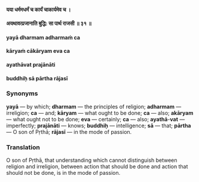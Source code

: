 #### यया धर्ममधर्मं च कार्यं चाकार्यमेव च ।
#### अयथावत्प्रजानाति बुद्धि: सा पार्थ राजसी ॥ ३१ ॥

#### yayā dharmam adharmaṁ ca
#### kāryaṁ cākāryam eva ca
#### ayathāvat prajānāti
#### buddhiḥ sā pārtha rājasī

### Synonyms

**yayā** — by which; **dharmam** — the principles of religion; **adharmam** — irreligion; **ca** — and; **kāryam** — what ought to be done; **ca** — also; **akāryam** — what ought not to be done; **eva** — certainly; **ca** — also; **ayathā**-**vat** — imperfectly; **prajānāti** — knows; **buddhiḥ** — intelligence; **sā** — that; **pārtha** — O son of Pṛthā; **rājasī** — in the mode of passion.

### Translation

O son of Pṛthā, that understanding which cannot distinguish between religion and irreligion, between action that should be done and action that should not be done, is in the mode of passion.